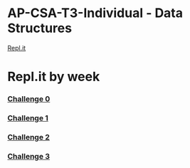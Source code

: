 # AP-CSA-T3-Individual - Data Structures


[Repl.it](https://replit.com/@nolanplatt/AP-CSA-Data-Structures#challenge0/Main.java)


# Repl.it by week
### [Challenge 0](https://replit.com/@nolanplatt/AP-CSA-Data-Structures#challenge0/Main.java)
### [Challenge 1](https://replit.com/@nolanplatt/AP-CSA-Data-Structures#challenge1/Challenge1.java)
### [Challenge 2](https://replit.com/@nolanplatt/AP-CSA-Data-Structures#challenge2/Challenge2.java)
### [Challenge 3](https://replit.com/@nolanplatt/AP-CSA-Data-Structures#challenge3/Challenge3.java)

